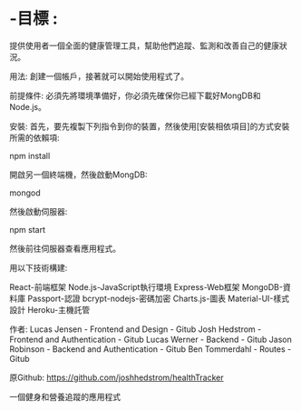 # -目標 :
提供使用者一個全面的健康管理工具，幫助他們追蹤、監測和改善自己的健康狀況。

用法:
創建一個帳戶，接著就可以開始使用程式了。

前提條件:
必須先將環境準備好，你必須先確保你已經下載好MongDB和Node.js。

安裝:
首先，要先複製下列指令到你的裝置，然後使用[安裝相依項目]的方式安裝所需的依賴項:

npm install

開啟另一個終端機，然後啟動MongDB:

mongod

然後啟動伺服器:

npm start

然後前往伺服器查看應用程式。

用以下技術構建:

React-前端框架
Node.js-JavaScript執行環境
Express-Web框架
MongoDB-資料庫
Passport-認證
bcrypt-nodejs-密碼加密
Charts.js-圖表
Material-UI-樣式設計
Heroku-主機託管

作者:
Lucas Jensen - Frontend and Design - Gitub
Josh Hedstrom - Frontend and Authentication - Gitub
Lucas Werner - Backend - Gitub
Jason Robinson - Backend and Authentication - Gitub
Ben Tommerdahl - Routes - Gitub

原Github:
https://github.com/joshhedstrom/healthTracker


一個健身和營養追蹤的應用程式
